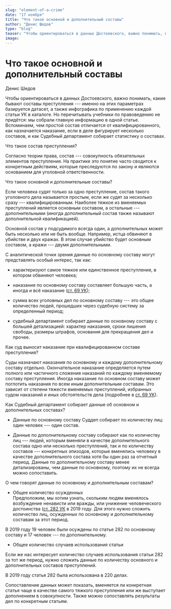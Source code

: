 ```yaml
---
slug: "element-of-a-crime"
date: "17 ноября"
title: "Что такое основной и дополнительный составы"
author: "Денис Шедов"
type: "blog"
teaser: "Чтобы ориентироваться в данных Достоевского, важно понимать, какие бывают составы преступления --- именно на этих параметрах базируется датасет"
image:
---
```


# Что такое основной и дополнительный составы

Денис Шедов

Чтобы ориентироваться в данных Достоевского, важно понимать, какие бывают составы преступления --- именно на этих параметрах базируется датасет, а также инфографика по применению каждой статьи УК в каталоге. Но перечитывать учебники по правоведению не придётся: мы собрали главную информацию в одной статье. Вспоминаем, чем простой состав отличается от квалифицированного, как назначается наказание, если в деле фигурирует несколько составов, и как Судебный департамент собирает статистику о составах.

Что такое состав преступления?

Согласно теории права, состав --- совокупность обязательных элементов преступления. На практике это понятие часто сводится к конкретным действиям, которые преследуются по закону и являются основанием для уголовной ответственности.

Что такое основной и дополнительные составы?

Если человека судят только за одно преступление, состав такого уголовного дела называется простым, если же судят за несколько сразу --- квалифицированным. Наиболее тяжкое из вменяемых преступлений является основным составом, а остальные --- дополнительными (иногда дополнительный состав также называют дополнительной квалификацией).

Основной состав у подсудимого всегда один, а дополнительных может быть несколько или не быть вообще. Например, истца обвиняют в убийстве и двух кражах. В этом случае убийство будет основным составом, а кражи --- двумя дополнительными.

С аналитической точки зрения данные по основному составу могут представлять особый интерес, так как:

- характеризуют самое тяжкое или единственное преступление, в котором обвиняют человека;

- наказание по основному составу составляет большую часть, а иногда и всё наказание ([ст. 69 УК](http://www.consultant.ru/document/cons_doc_LAW_10699/1750f77d5ab2edf9b591ecb4451727086bda5ac0/#:~:text=%D0%9D%D0%B0%D0%B7%D0%BD%D0%B0%D1%87%D0%B5%D0%BD%D0%B8%D0%B5%20%D0%BD%D0%B0%D0%BA%D0%B0%D0%B7%D0%B0%D0%BD%D0%B8%D1%8F%20%D0%BF%D0%BE%20%D1%81%D0%BE%D0%B2%D0%BE%D0%BA%D1%83%D0%BF%D0%BD%D0%BE%D1%81%D1%82%D0%B8%20%D0%BF%D1%80%D0%B5%D1%81%D1%82%D1%83%D0%BF%D0%BB%D0%B5%D0%BD%D0%B8%D0%B9,-1.&text=%D0%95%D1%81%D0%BB%D0%B8%20%D1%85%D0%BE%D1%82%D1%8F%20%D0%B1%D1%8B%20%D0%BE%D0%B4%D0%BD%D0%BE%20%D0%B8%D0%B7,%D1%87%D0%B0%D1%81%D1%82%D0%B8%D1%87%D0%BD%D0%BE%D0%B3%D0%BE%20%D0%B8%D0%BB%D0%B8%20%D0%BF%D0%BE%D0%BB%D0%BD%D0%BE%D0%B3%D0%BE%20%D1%81%D0%BB%D0%BE%D0%B6%D0%B5%D0%BD%D0%B8%D1%8F%20%D0%BD%D0%B0%D0%BA%D0%B0%D0%B7%D0%B0%D0%BD%D0%B8%D0%B9.));

- сумма всех уголовных дел по основному составу --- это общее количество людей, прошедших через судебную систему за определенный период;

- судебный департамент собирает данные по основному составу с большей детализацией: характер наказания, сроки лишения свободы, размеры штрафов, основания для прекращения дел и прочее.

Как суд выносит наказание при квалифицированном составе преступления?

Суды назначают наказания по основному и каждому дополнительному составу отдельно. Окончательное наказание определяется путем полного или частичного сложения наказаний по каждому вменяемому составу преступления. Иногда наказание по основном составу может поглотить наказания по всем иным дополнительным составам. Это зависит от степени тяжести вменяемых преступлений, избранных судом наказаний и иных обстоятельств дела (подробнее в [ст. 69 УК](http://www.consultant.ru/document/cons_doc_LAW_10699/1750f77d5ab2edf9b591ecb4451727086bda5ac0/#:~:text=%D0%9D%D0%B0%D0%B7%D0%BD%D0%B0%D1%87%D0%B5%D0%BD%D0%B8%D0%B5%20%D0%BD%D0%B0%D0%BA%D0%B0%D0%B7%D0%B0%D0%BD%D0%B8%D1%8F%20%D0%BF%D0%BE%20%D1%81%D0%BE%D0%B2%D0%BE%D0%BA%D1%83%D0%BF%D0%BD%D0%BE%D1%81%D1%82%D0%B8%20%D0%BF%D1%80%D0%B5%D1%81%D1%82%D1%83%D0%BF%D0%BB%D0%B5%D0%BD%D0%B8%D0%B9,-1.&text=%D0%95%D1%81%D0%BB%D0%B8%20%D1%85%D0%BE%D1%82%D1%8F%20%D0%B1%D1%8B%20%D0%BE%D0%B4%D0%BD%D0%BE%20%D0%B8%D0%B7,%D1%87%D0%B0%D1%81%D1%82%D0%B8%D1%87%D0%BD%D0%BE%D0%B3%D0%BE%20%D0%B8%D0%BB%D0%B8%20%D0%BF%D0%BE%D0%BB%D0%BD%D0%BE%D0%B3%D0%BE%20%D1%81%D0%BB%D0%BE%D0%B6%D0%B5%D0%BD%D0%B8%D1%8F%20%D0%BD%D0%B0%D0%BA%D0%B0%D0%B7%D0%B0%D0%BD%D0%B8%D0%B9.)).

Как Судебный департамент собирает данные об основном и дополнительных составах?

- Данные по основному составу Суддеп собирает по количеству лиц: один человек --- один состав.

- Данные по дополнительному составу собирают как по количеству лиц --- людей, которым вменяли в качестве дополнительного состава одно или несколько преступлений, так и по количеству составов --- конкретных эпизодов, которые вменялись человеку в качестве дополнительного состава хотя бы один раз за отчетный период. Данные по дополнительному составу менее детализированы, чем данные по основному, поэтому их не всегда можно сопоставить.

О чем говорят данные по основному и дополнительным составам?

- Общее количество осужденных\
  Предположим, мы хотим узнать, скольким людям вменялось возбуждение ненависти или вражды, или унижение человеческого достоинства ([ст. 282 УК](<http://www.consultant.ru/document/cons_doc_LAW_10699/d350878ee36f956a74c2c86830d066eafce20149/#:~:text=%D0%92%D0%BE%D0%B7%D0%B1%D1%83%D0%B6%D0%B4%D0%B5%D0%BD%D0%B8%D0%B5%20%D0%BD%D0%B5%D0%BD%D0%B0%D0%B2%D0%B8%D1%81%D1%82%D0%B8%20%D0%BB%D0%B8%D0%B1%D0%BE%20%D0%B2%D1%80%D0%B0%D0%B6%D0%B4%D1%8B%2C%20%D0%B0%20%D1%80%D0%B0%D0%B2%D0%BD%D0%BE%20%D1%83%D0%BD%D0%B8%D0%B6%D0%B5%D0%BD%D0%B8%D0%B5%20%D1%87%D0%B5%D0%BB%D0%BE%D0%B2%D0%B5%D1%87%D0%B5%D1%81%D0%BA%D0%BE%D0%B3%D0%BE%20%D0%B4%D0%BE%D1%81%D1%82%D0%BE%D0%B8%D0%BD%D1%81%D1%82%D0%B2%D0%B0,-(%D0%B2%20%D1%80%D0%B5%D0%B4.)>) в 2019 году. Для этого нужно сложить количество лиц, осужденных по основному и дополнительному составам за этот период.

В 2019 году 19 человек были осуждены по статье 282 по основному составу и 17 человек --- по дополнительному.

- Общее количество случаев использования статьи

Если же нас интересует количество случаев использования статьи 282 за тот же период, нужно сложить данные по количеству основного и дополнительных составов преступлений.

В 2019 году статья 282 была использована в 220 делах.

Сопоставление данных может показать, вменяется ли конкретная статья чаще в качестве самого тяжкого преступления или же выступает дополнением в совокупности. Также можно сопоставлять результаты дел по конкретным статьям.
